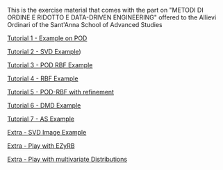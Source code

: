 This is the exercise material that comes with the part on "METODI DI ORDINE E RIDOTTO E DATA-DRIVEN ENGINEERING" offered to the Allievi Ordinari of the Sant'Anna School of Advanced Studies

[Tutorial 1 - Example on POD](https://colab.research.google.com/github/giovastabile/DataDrivenAllieviOrdinariExercises/blob/master/LESSON_1/pod_example.ipynb)

[Tutorial 2 - SVD Example](https://colab.research.google.com/github/giovastabile/DataDrivenAllieviOrdinariExercises/blob/master/LESSON_1/svd_example.ipynb))

[Tutorial 3 - POD RBF Example](https://colab.research.google.com/github/giovastabile/DataDrivenAllieviOrdinariExercises/blob/master/LESSON_2/pod_rbf_example.ipynb)

[Tutorial 4 - RBF Example](https://colab.research.google.com/github/giovastabile/DataDrivenAllieviOrdinariExercises/blob/master/LESSON_2/rbf_example.ipynb)

[Tutorial 5 - POD-RBF with refinement](https://colab.research.google.com/github/giovastabile/DataDrivenAllieviOrdinariExercises/blob/master/LESSON_3/pod_rbf_with_refinement.ipynb)

[Tutorial 6 - DMD Example](https://colab.research.google.com/github/giovastabile/DataDrivenAllieviOrdinariExercises/blob/master/LESSON_4/DMD_example.ipynb)

[Tutorial 7 - AS Example](https://colab.research.google.com/github/giovastabile/DataDrivenAllieviOrdinariExercises/blob/master/LESSON_5/AS_example.ipynb)

[Extra - SVD Image Example](https://colab.research.google.com/github/giovastabile/DataDrivenAllieviOrdinariExercises/blob/master/LESSON_1/image.ipynb)

[Extra - Play with EZyRB](https://colab.research.google.com/github/giovastabile/DataDrivenAllieviOrdinariExercises/blob/master/LESSON_3/ezyrb_tut_2.ipynb)

[Extra - Play with multivariate Distributions](https://colab.research.google.com/github/giovastabile/DataDrivenAllieviOrdinariExercises/blob/master/LESSON_3/multivariate.ipynb)


